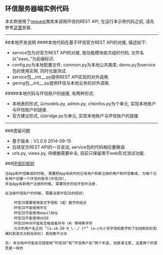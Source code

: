 ## 环信服务器端实例代码

本实例使用了[request](http://docs.python-requests.org/en/latest/)类库来调用环信的REST API, 在运行本示例代码之前, 请先参考[这里](http://docs.python-requests.org/en/latest/user/install/)安装.

---

##本地开发说明
####本地代码在基于环信官方REST API的对接, 描述如下:
+ service包为对官方REST API的对接, 按功能模块依次组织代码, 文件名以"ease_"为前缀标识.
+ config.py为本地配置文件; common.py为本地公共类库; demo.py为service包的使用实例, 同时也是测试.
+ service包__init__.py提供REST API实现的对外调用.
+ gering包__init__.py提供环信与本地业务的对外调用.

#####本地代码与环信账户的链接, 有两种形式:
+ 本地表的形式, 以models.py, admin.py, chkinfos.py为个单元, 实现本地账户与环信账户的链接.
+ 官方建议形式, 以bridge.py为单元, 实现本地账户与环信账户的链接.
---

###遗留问题 
+ 基于版本：V2.0.9 2014-09-15
+ 后续官方REST API的一旦变动, service包的代码相应要微调.
+ urls.py, views.py, 待根据需要补全, 目前只保留用于web形式测试功能. 


###[环信ID规则](http://www.easemob.com/docs/rest/userapi/)

    当App和环信集成的时候, 需要把App系统内的已有用户和新注册的用户和环信集成, 为每个已有用户创建一个环信的账号(环信ID), 
    并且App有新用户注册的时候, 需要同步的在环信中注册.

    在注册环信账户的时候, 需要注意环信ID的规则:

        环信ID需要使用英文字母和（或）数字的组合
        环信ID不能使用中文
        环信ID不能使用email地址
        环信ID不能使用UUID
        环信ID中间不能有空格或者井号（#）等特殊字符
        允许的用户名正则 “[a-zA-Z0-9_\-./ ]*” (a~z大小写字母和数字和下划线和斜杠和横杠和英文点和反斜杠) 其他都不允许

    另: 本文档中可能会交错使用”环信ID”和”环信用户名”两个术语, 但是请注意, 这里两个的意思是一样的
